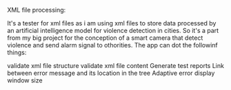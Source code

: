 XML file processing:

It's a tester for xml files as i am using xml files to store data processed by an artificial intelligence model for violence detection in cities.
So it's a part from my big project for the conception of a smart camera that detect violence and send alarm signal to othorities.
The app can dot the followinf things:

validate xml file structure
validate xml file content 
Generate test reports
Link between error message and its location in the tree
Adaptive error display window size
